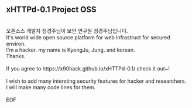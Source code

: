 ## xHTTPd-0.1 Project OSS<br>

<br>
오픈소스 개발자 정경주님이 보안 연구원 정경주님입니다.<br>
It's world wide open source platform for web infrastruct for secured environ.<br>
I'm a hacker. my name is KyongJu, Jung. and korean.<br>
Thanks.<br>
<br>
If you agree to https://x90hack.github.io/xHTTPd-0.1/ check it out~!<br>
<br>
I wish to add many intersting security features for hacker and researchers.<br>
I will make many code lines for them.<br>
<br>
EOF<br>

